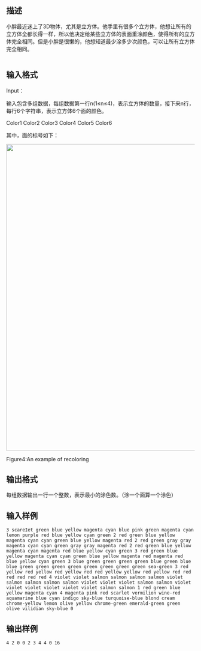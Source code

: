 ## 描述

<p class="MsoNormal">小胖最近迷上了<span lang="EN-US">3D</span>物体，尤其是立方体。他手里有很多个立方体，他想让所有的立方体全都长得一样，所以他决定给某些立方体的表面重涂颜色，使得所有的立方体完全相同。但是小胖是很懒的，他想知道最少涂多少次颜色，可以让所有立方体完全相同。<span lang="EN-US"><o:p></o:p></span></p> <p class="MsoNormal"></p> <p class="MsoNormal" align="center" style="text-align:center"><span lang="EN-US"><o:p></o:p></span></p> <p class="MsoNormal"></p> <p class="MsoNormal"><img src="http://10.208.83.181:80/upload/201307/【2010NOI导刊_03】染色的立方体1.jpg" width="0" height="0" alt="" /></p> <p class="MsoNormal"><span lang="EN-US"><o:p></o:p></span></p> <p></p>

## 输入格式

<p class="MsoNormal"><span lang="EN-US">Input</span>：<span lang="EN-US"><o:p></o:p></span></p> <p class="MsoNormal">输入包含多组数据，每组数据第一行<span lang="EN-US">n(1</span>≤<span lang="EN-US">n</span>≤<span lang="EN-US">4)</span>，表示立方体的数量，接下来<span lang="EN-US">n</span>行，每行<span lang="EN-US">6</span>个字符串，表示立方体<span lang="EN-US">6</span>个面的颜色。<span lang="EN-US"><o:p></o:p></span></p> <p class="MsoNormal"><span lang="EN-US">Color1 Color2 Color3 Color4 Color5 Color6<o:p></o:p></span></p> <p class="MsoNormal">其中，面的标号如下：<a href="http://localhost/upload/201307/file/%E3%80%902010NOI%E5%AF%BC%E5%88%8A_03%E3%80%91%E6%9F%93%E8%89%B2%E7%9A%84%E7%AB%8B%E6%96%B9%E4%BD%93/%E3%80%902010NOI%E5%AF%BC%E5%88%8A_03%E3%80%91%E6%9F%93%E8%89%B2%E7%9A%84%E7%AB%8B%E6%96%B9%E4%BD%931.jpg"><img src="http://localhost/upload/201307/file/%E3%80%902010NOI%E5%AF%BC%E5%88%8A_03%E3%80%91%E6%9F%93%E8%89%B2%E7%9A%84%E7%AB%8B%E6%96%B9%E4%BD%93/%E3%80%902010NOI%E5%AF%BC%E5%88%8A_03%E3%80%91%E6%9F%93%E8%89%B2%E7%9A%84%E7%AB%8B%E6%96%B9%E4%BD%931.jpg" alt="" /></a></p> <p class="MsoNormal"><img src="http://localhost/upload/201307/%E3%80%902010NOI%E5%AF%BC%E5%88%8A_03%E3%80%91%E6%9F%93%E8%89%B2%E7%9A%84%E7%AB%8B%E6%96%B9%E4%BD%932.jpg" width="602" height="817" alt="" /></p> <p class="MsoNormal"></p> <p class="MsoNormal"><span style="text-align: center;">Figure4:An example of recoloring</span></p> <p></p>

## 输出格式

<p class="MsoNormal">每组数据输出一行一个整数，表示最小的涂色数。（涂一个面算一个涂色）<span lang="EN-US"><o:p></o:p></span></p> <p></p>

## 输入样例

```plaintext
3 scareIet green blue yellow magenta cyan blue pink green magenta cyan lemon purple red blue yellow cyan green 2 red green blue yellow magenta cyan cyan green blue yellow magenta red 2 red green gray gray magenta cyan cyan green gray gray magenta red 2 red green blue yellow magenta cyan magenta red blue yellow cyan green 3 red green blue yellow magenta cyan cyan green blue yellow magenta red magenta red blue yellow cyan green 3 blue green green green green blue green blue blue green green green green green green green green sea-green 3 red yellow red yellow red yellow red red yellow yellow red yellow red red red red red red 4 violet violet salmon salmon salmon salmon violet salmon salmon salmon salmon violet violet violet salmon salmon violet violet violet violet violet violet salmon salmon 1 red green blue yellow magenta cyan 4 magenta pink red scarlet vermilion wine-red aquamarine blue cyan indigo sky-blue turquoise-blue blond cream chrome-yellow lemon olive yellow chrome-green emerald-green green olive vilidian sky-blue 0 
```

## 输出样例

```plaintext
4 2 0 0 2 3 4 4 0 16 
```



 



 


